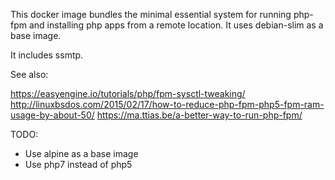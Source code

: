 This docker image bundles the minimal essential system for running php-fpm and installing php apps from a remote location. It uses debian-slim as a base image.

It includes ssmtp.

See also:

https://easyengine.io/tutorials/php/fpm-sysctl-tweaking/
http://linuxbsdos.com/2015/02/17/how-to-reduce-php-fpm-php5-fpm-ram-usage-by-about-50/
https://ma.ttias.be/a-better-way-to-run-php-fpm/

TODO:
* Use alpine as a base image
* Use php7 instead of php5
